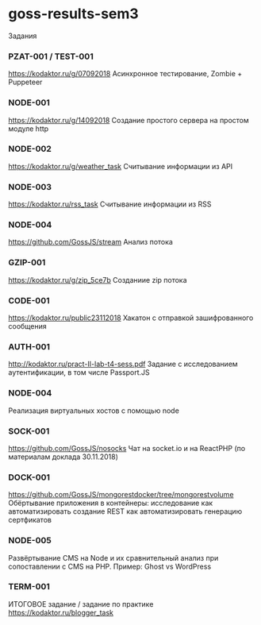 # goss-results-sem3
Задания

### PZAT-001 / TEST-001 
https://kodaktor.ru/g/07092018
Асинхронное тестирование, Zombie + Puppeteer


### NODE-001
https://kodaktor.ru/g/14092018
Создание простого сервера на простом модуле http


### NODE-002  
https://kodaktor.ru/g/weather_task
Считывание информации из API


### NODE-003  
https://kodaktor.ru/rss_task
Считывание информации из RSS


### NODE-004  
https://github.com/GossJS/stream
Анализ потока


### GZIP-001  
https://kodaktor.ru/g/zip_5ce7b 
Созданиие zip потока


### CODE-001  
https://kodaktor.ru/public23112018
Хакатон с отправкой зашифрованного сообщения


### AUTH-001  
http://kodaktor.ru/pract-II-lab-t4-sess.pdf
Задание с исследованием аутентификации, в том числе Passport.JS


### NODE-004
Реализация виртуальных хостов с помощью node

### SOCK-001
https://github.com/GossJS/nosocks
Чат на socket.io и на ReactPHP (по материалам доклада 30.11.2018)

### DOCK-001
https://github.com/GossJS/mongorestdocker/tree/mongorestvolume
Обёртывание приложения в контейнеры: исследование
 как автоматизировать создание REST
 как автоматизировать генерацию сертфикатов


### NODE-005
Развёртывание CMS на Node и их сравнительный анализ при сопоставлении с CMS на PHP. Пример: Ghost vs WordPress


### TERM-001 
ИТОГОВОЕ задание / задание по практике
https://kodaktor.ru/blogger_task
